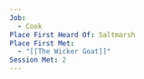 ```yaml
---
Job:
  - Cook
Place First Heard Of: Saltmarsh
Place First Met:
  - "[[The Wicker Goat]]"
Session Met: 2
---
```

